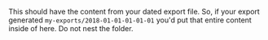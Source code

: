 This should have the content from your dated export file.  So, if your export generated `my-exports/2018-01-01-01-01-01`
you'd put that entire content inside of here.  Do not nest the folder.